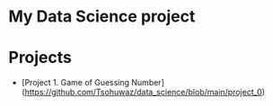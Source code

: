# My Data Science project

# Projects

* [Project 1. Game of Guessing Number] (https://github.com/Tsohuwaz/data_science/blob/main/project_0)

